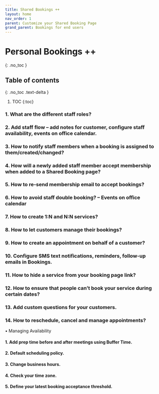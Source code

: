 ```yaml
---
title: Shared Bookings ++
layout: home
nav_order: 1
parent: Customize your Shared Booking Page
grand_parent: Bookings for end users
---
```

# Personal Bookings ++
{: .no_toc }

## Table of contents
{: .no_toc .text-delta }

1. TOC
{:toc}

### 1.	What are the different staff roles? ###

### 2.	Add staff flow – add notes for customer, configure staff availability, events on office calendar. ###

### 3.	How to notify staff members when a booking is assigned to them/created/changed? ###

### 4.	How will a newly added staff member accept membership when added to a Shared Booking page? ###

### 5.	How to re-send membership email to accept bookings? ###

### 6.	How to avoid staff double booking? – Events on office calendar ###

### 7.    How to create 1:N and N:N services? ###

### 8.    How to let customers manage their bookings? ###

### 9. How to create an appointment on behalf of a customer? ###

### 10. Configure SMS text notifications, reminders, follow-up emails in Bookings. ###

### 11. How to hide a service from your booking page link? ###

### 12. How to ensure that people can’t book your service during certain dates? ###

### 13. Add custom questions for your customers. ###

### 14. How to reschedule, cancel and manage appointments? ###

•	Managing Availability

#### 1. Add prep time before and after meetings using Buffer Time. ####

#### 2. Default scheduling policy. ####

#### 3. Change business hours. ####

#### 4. Check your time zone. ####

#### 5. Define your latest booking acceptance threshold. ####


